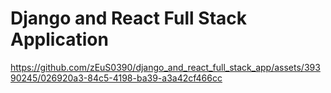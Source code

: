 # Django and React Full Stack Application

https://github.com/zEuS0390/django_and_react_full_stack_app/assets/39390245/026920a3-84c5-4198-ba39-a3a42cf466cc

